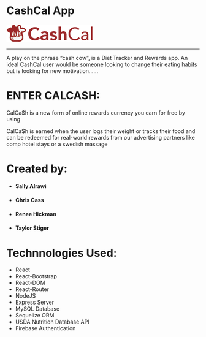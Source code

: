# CashCal App

![CashCal](/client/public/images/cashcal2.png)

***



A play on the phrase “cash cow”, is a Diet Tracker and Rewards app. An ideal CashCal user would be someone looking to change their eating habits but is looking for new motivation…...

# ENTER CALCA$H:
CalCa$h is a new form of online rewards currency you earn for free by using

CalCa$h is earned when the user logs their weight or tracks their food and can be redeemed for real-world rewards from our advertising partners like comp hotel stays or a swedish massage


# Created by:
- #### Sally Alrawi
- #### Chris Cass
- #### Renee Hickman
- #### Taylor Stiger


# Technnologies Used:

- React
- React-Bootstrap
- React-DOM
- React-Router
- NodeJS
- Express Server
- MySQL Database
- Sequelize ORM
- USDA Nutrition Database API
- Firebase Authentication
